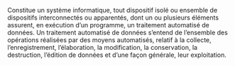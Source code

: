 Constitue un système informatique, tout dispositif isolé ou ensemble de dispositifs interconnectés ou apparentés, dont un ou plusieurs éléments assurent, en exécution d’un programme, un traitement automatisé de données.
Un traitement automatisé de données s’entend de l’ensemble des opérations réalisées par des moyens automatisés, relatif à la collecte, l’enregistrement, l’élaboration, la modification, la conservation, la destruction, l’édition de données et d’une façon générale, leur exploitation.